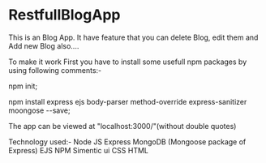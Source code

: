 # RestfullBlogApp
This is an Blog App. It have feature that you can delete Blog, edit them and Add new Blog also....  
 
To make it work First you have to install some usefull npm packages by using following comments:- 
 
npm init; 
 
npm install express ejs body-parser method-override express-sanitizer moongose --save; 
 
The app can be viewed at "localhost:3000/"(without double quotes) 

Technology used:-
Node JS 
Express 
MongoDB (Mongoose package of Express) 
EJS 
NPM 
Simentic ui 
CSS 
HTML 
